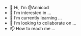 - 👋 Hi, I’m @Annicod
- 👀 I’m interested in ...
- 🌱 I’m currently learning ...
- 💞️ I’m looking to collaborate on ...
- 📫 How to reach me ...

<!---
Annicod/Annicod is a ✨ special ✨ repository because its `README.md` (this file) appears on your GitHub profile.
You can click the Preview link to take a look at your changes.
--->
